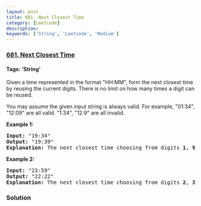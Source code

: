 ```yaml
---
layout: post
title: 681. Next Closest Time
category: [Leetcode]
description: 
keywords: ['String', 'Leetcode', 'Medium']
---
```

### [681. Next Closest Time](https://leetcode.com/problems/next-closest-time)

#### Tags: 'String'

<div class="content__u3I1 question-content__JfgR"><div><p>Given a time represented in the format "HH:MM", form the next closest time by reusing the current digits. There is no limit on how many times a digit can be reused.</p>
<p>You may assume the given input string is always valid. For example, "01:34", "12:09" are all valid. "1:34", "12:9" are all invalid.</p>
<p><b>Example 1:</b>
</p><pre><b>Input:</b> "19:34"
<b>Output:</b> "19:39"
<b>Explanation:</b> The next closest time choosing from digits <b>1</b>, <b>9</b>, <b>3</b>, <b>4</b>, is <b>19:39</b>, which occurs 5 minutes later.  It is not <b>19:33</b>, because this occurs 23 hours and 59 minutes later.
</pre>
<p></p>
<p><b>Example 2:</b>
</p><pre><b>Input:</b> "23:59"
<b>Output:</b> "22:22"
<b>Explanation:</b> The next closest time choosing from digits <b>2</b>, <b>3</b>, <b>5</b>, <b>9</b>, is <b>22:22</b>. It may be assumed that the returned time is next day's time since it is smaller than the input time numerically.
</pre>
<p></p></div></div>

### Solution
